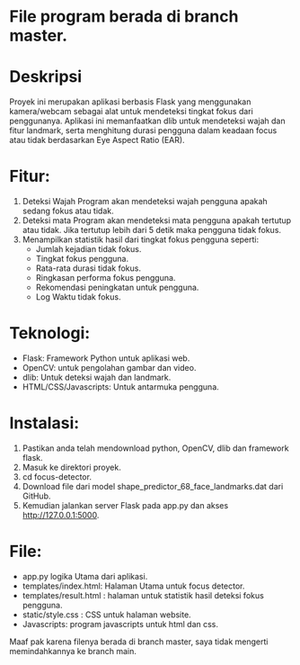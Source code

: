 # File program berada di branch master.

# Deskripsi 

Proyek ini merupakan aplikasi berbasis Flask yang menggunakan kamera/webcam sebagai alat untuk mendeteksi tingkat fokus dari penggunanya. Aplikasi ini memanfaatkan dlib untuk mendeteksi wajah dan fitur landmark, serta menghitung durasi pengguna dalam keadaan focus atau tidak berdasarkan Eye Aspect Ratio (EAR).

# Fitur:
1. Deteksi Wajah
Program akan mendeteksi wajah pengguna apakah sedang fokus atau tidak.
2. Deteksi mata
Program akan mendeteksi mata pengguna apakah tertutup atau tidak. Jika tertutup lebih dari 5 detik maka pengguna tidak fokus.
3. Menampilkan statistik hasil dari tingkat fokus pengguna seperti: 
    - Jumlah kejadian tidak fokus.
    - Tingkat fokus pengguna.
    - Rata-rata durasi tidak fokus.
    - Ringkasan performa fokus pengguna.
    - Rekomendasi peningkatan untuk pengguna.
    - Log Waktu tidak fokus.

# Teknologi:
- Flask: Framework Python untuk aplikasi web.
- OpenCV: untuk pengolahan gambar dan video.
- dlib: Untuk deteksi wajah dan landmark.
- HTML/CSS/Javascripts: Untuk antarmuka pengguna.

# Instalasi:
1. Pastikan anda telah mendownload python, OpenCV, dlib dan framework flask.
2. Masuk ke direktori proyek.
3. cd focus-detector.
4. Download file dari model shape_predictor_68_face_landmarks.dat dari GitHub.
5. Kemudian jalankan server Flask pada app.py dan akses http://127.0.0.1:5000.

# File:
- app.py logika Utama dari aplikasi.
- templates/index.html: Halaman Utama untuk focus detector.
- templates/result.html : halaman untuk statistik hasil deteksi fokus pengguna.
- static/style.css : CSS untuk halaman website.
- Javascripts: program javascripts untuk html dan css.

Maaf pak karena filenya berada di branch master, saya tidak mengerti memindahkannya ke branch main.
